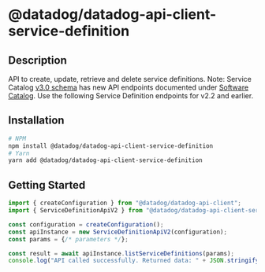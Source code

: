 # @datadog/datadog-api-client-service-definition

## Description

API to create, update, retrieve and delete service definitions.
Note: Service Catalog [v3.0 schema](https://docs.datadoghq.com/service_catalog/service_definitions/v3-0/) has new API endpoints documented under [Software Catalog](https://docs.datadoghq.com/api/latest/software-catalog/). Use the following Service Definition endpoints for v2.2 and earlier.

## Installation

```sh
# NPM
npm install @datadog/datadog-api-client-service-definition
# Yarn
yarn add @datadog/datadog-api-client-service-definition
```

## Getting Started
```ts
import { createConfiguration } from "@datadog/datadog-api-client";
import { ServiceDefinitionApiV2 } from "@datadog/datadog-api-client-service-definition";

const configuration = createConfiguration();
const apiInstance = new ServiceDefinitionApiV2(configuration);
const params = {/* parameters */};

const result = await apiInstance.listServiceDefinitions(params);
console.log("API called successfully. Returned data: " + JSON.stringify(result));
```